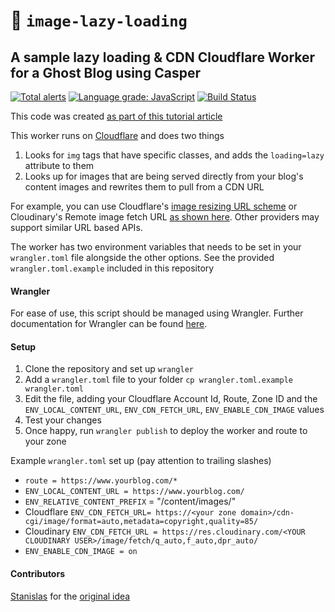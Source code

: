 # 👷 `image-lazy-loading`

## A sample lazy loading & CDN Cloudflare Worker for a Ghost Blog using Casper

[![Total alerts](https://img.shields.io/lgtm/alerts/g/Vortexmind/image-lazy-loading.svg?logo=lgtm&logoWidth=18)](https://lgtm.com/projects/g/Vortexmind/image-lazy-loading/alerts/) [![Language grade: JavaScript](https://img.shields.io/lgtm/grade/javascript/g/Vortexmind/image-lazy-loading.svg?logo=lgtm&logoWidth=18)](https://lgtm.com/projects/g/Vortexmind/image-lazy-loading/context:javascript) [![Build Status](https://api.travis-ci.com/Vortexmind/image-lazy-loading.svg?branch=master)](https://travis-ci.com/github/Vortexmind/image-lazy-loading)


This code was created [as part of this tutorial article](https://www.paolotagliaferri.com/how-to-make-ghost-blog-super-fast-page-experience/)

This worker runs on [Cloudflare](https://workers.cloudflare.com/) and does two things

1. Looks for `img` tags that have specific classes, and adds the `loading=lazy` attribute to them
2. Looks up for images that are being served directly from your blog's content images and rewrites them to pull from a CDN URL

For example, you can use Cloudflare's [image resizing URL scheme](https://developers.cloudflare.com/images/about) or Cloudinary's Remote image fetch URL [as shown here](https://cloudinary.com/documentation/fetch_remote_images#remote_image_fetch_url). Other providers may support similar URL based APIs.

The worker has two environment variables that needs to be set in your `wrangler.toml` file alongside the other options.
See the provided `wrangler.toml.example` included in this repository

#### Wrangler

For ease of use, this script should be managed using Wrangler.
Further documentation for Wrangler can be found [here](https://developers.cloudflare.com/workers/tooling/wrangler).

#### Setup

1. Clone the repository and set up `wrangler`
2. Add a `wrangler.toml` file to your folder `cp wrangler.toml.example wrangler.toml`
3. Edit the file, adding your Cloudflare Account Id, Route, Zone ID and the `ENV_LOCAL_CONTENT_URL`, `ENV_CDN_FETCH_URL`, `ENV_ENABLE_CDN_IMAGE` values
4. Test your changes
5. Once happy, run `wrangler publish` to deploy the worker and route to your zone

Example `wrangler.toml` set up (pay attention to trailing slashes)

- `route = https://www.yourblog.com/*`
- `ENV_LOCAL_CONTENT_URL = https://www.yourblog.com/`
- `ENV_RELATIVE_CONTENT_PREFIX` = "/content/images/"
- Cloudflare `ENV_CDN_FETCH_URL= https://<your zone domain>/cdn-cgi/image/format=auto,metadata=copyright,quality=85/`
- Cloudinary `ENV_CDN_FETCH_URL = https://res.cloudinary.com/<YOUR CLOUDINARY USER>/image/fetch/q_auto,f_auto,dpr_auto/`
- `ENV_ENABLE_CDN_IMAGE = on`

#### Contributors

[Stanislas](https://github.com/angristan/) for the [original idea](https://stanislas.blog/2020/05/native-image-lazy-loading-ghost-cloudflare-worker/)
